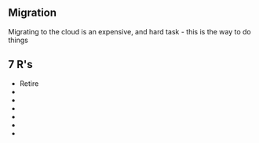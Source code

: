## Migration
Migrating to the cloud is an expensive, and hard task - this is the way to do things

## 7 R's
- Retire
-
-
-
-
-
-